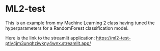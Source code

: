 # ML2-test

This is an example from my Machine Learning 2 class having tuned the hyperparameters for a RandomForest classification model.

Here is the link to the streamlit application:
https://ml2-test-ptlv4jm3unqhziwkny4wnx.streamlit.app/
